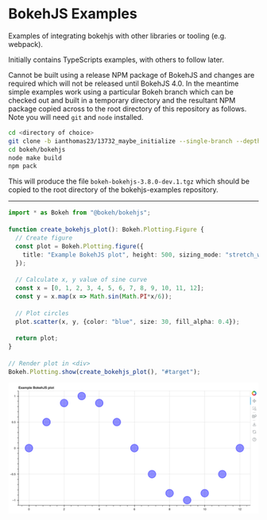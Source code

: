 # BokehJS Examples

Examples of integrating bokehjs with other libraries or tooling (e.g. webpack).

Initially contains TypeScripts examples, with others to follow later.

Cannot be built using a release NPM package of BokehJS and changes are required which will not be
released until BokehJS 4.0. In the meantime simple examples work using a particular Bokeh branch
which can be checked out and built in a temporary directory and the resultant NPM package copied
across to the root directory of this repository as follows. Note you will need `git` and `node`
installed.

```bash
cd <directory of choice>
git clone -b ianthomas23/13732_maybe_initialize --single-branch --depth 1 https://github.com/bokeh/bokeh.git
cd bokeh/bokehjs
node make build
npm pack
```

This will produce the file `bokeh-bokehjs-3.8.0-dev.1.tgz` which should be copied to the root
directory of the bokehjs-examples repository.

---

```ts
import * as Bokeh from "@bokeh/bokehjs";

function create_bokehjs_plot(): Bokeh.Plotting.Figure {
  // Create figure
  const plot = Bokeh.Plotting.figure({
    title: "Example BokehJS plot", height: 500, sizing_mode: "stretch_width"
  });

  // Calculate x, y value of sine curve
  const x = [0, 1, 2, 3, 4, 5, 6, 7, 8, 9, 10, 11, 12];
  const y = x.map(x => Math.sin(Math.PI*x/6));

  // Plot circles
  plot.scatter(x, y, {color: "blue", size: 30, fill_alpha: 0.4});

  return plot;
}

// Render plot in <div>
Bokeh.Plotting.show(create_bokehjs_plot(), "#target");
```

<img alt="Example plot" src="example.png">
